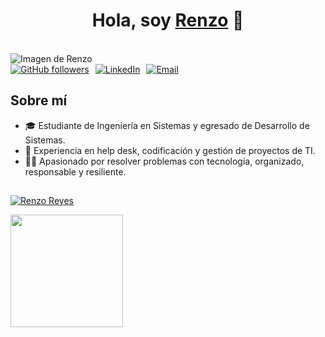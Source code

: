 <div align="center">
<h1 align="center">Hola, soy <a href="https://github.com/tech-renzoreyes">Renzo</a> 👋</h1>
</div>

<br>

<div>
<img src="https://i.imgur.com/CA2oXOe.jpeg" alt="Imagen de Renzo">
</div>

<div style="display: flex; align-items: center; gap: 10px;">
  <a href="https://github.com/tech-renzoreyes" target="_blank">
    <img src="https://img.shields.io/github/followers/tech-renzoreyes?style=social" alt="GitHub followers">
  </a>
  <a href="https://www.linkedin.com/in/renzoreyes01" target="_blank">
    <img src="https://img.shields.io/badge/-LinkedIn-blue?logo=linkedin&logoColor=white&style=flat" alt="LinkedIn">
  </a>
  <a href="mailto:renzoreyes1107@gmail.com">
    <img src="https://img.shields.io/badge/-Email-red?logo=gmail&logoColor=white&style=flat" alt="Email">
  </a>
</div>


## Sobre mí

- 🎓 Estudiante de Ingeniería en Sistemas y egresado de Desarrollo de Sistemas.  
- 💼 Experiencia en help desk, codificación y gestión de proyectos de TI.    
- ✋🏻 Apasionado por resolver problemas con tecnología, organizado, responsable y resiliente.  

##



[![Renzo Reyes](https://github-readme-stats-eight-theta.vercel.app/api?username=tech-renzoreyes&show_icons=true&theme=algolia&include_all_commits=true&count_private=true)](https://github.com/tech-renzoreyes)






  <a href="https://github.com/tech-renzoreyes">
    <img height="180em" src="https://github-readme-stats.vercel.app/api/top-langs/?username=tech-renzoreyes&layout=compact&langs_count=8&theme=radical&custom_title=Soft%20Skill"/>
  </a>












